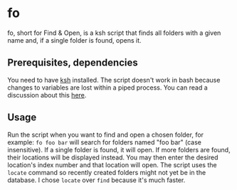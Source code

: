 fo
==
fo, short for Find & Open, is a ksh script that finds all folders with a given name and, if a single folder is found, opens it.

Prerequisites, dependencies
---------------------------
You need to have [ksh][1] installed. The script doesn't work in bash because changes to variables are lost within a piped process. You can read a discussion about this [here][2].

[1]: http://www.kornshell.com/
[2]: http://ubuntuforums.org/showthread.php?t=312017

Usage
-----
Run the script when you want to find and open a chosen folder, for example: `fo foo bar` will search for folders named "foo bar" (case insensitive).
If a single folder is found, it will open.
If more folders are found, their locations will be displayed instead. You may then enter the desired location's index number and that location will open.
The script uses the `locate` command so recently created folders might not yet be in the database. I chose `locate` over `find` because it's much faster.